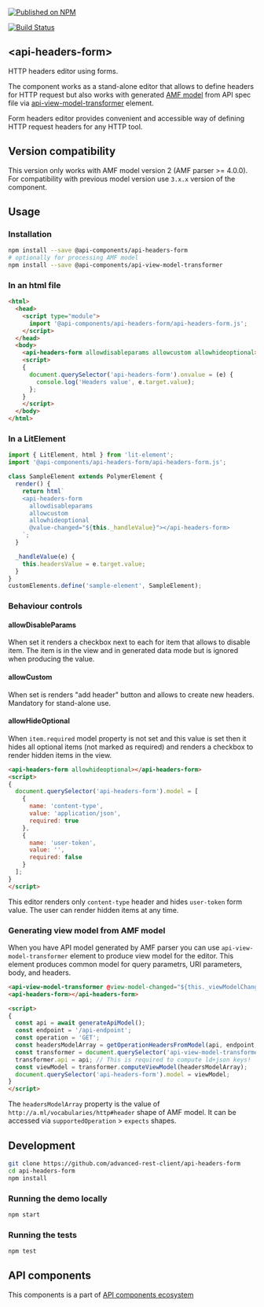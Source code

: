 [![Published on NPM](https://img.shields.io/npm/v/@api-components/api-headers-form.svg)](https://www.npmjs.com/package/@api-components/api-headers-form)

[![Build Status](https://travis-ci.org/advanced-rest-client/api-headers-form.svg?branch=stage)](https://travis-ci.org/advanced-rest-client/api-headers-form)

## &lt;api-headers-form&gt;

HTTP headers editor using forms.

The component works as a stand-alone editor that allows to define headers for HTTP request but also works with generated [AMF model](https://a.ml/) from API spec file via [api-view-model-transformer](https://github.com/advanced-rest-client/api-view-model-transformer) element.

Form headers editor provides convenient and accessible way of defining HTTP request headers for any HTTP tool.

## Version compatibility

This version only works with AMF model version 2 (AMF parser >= 4.0.0).
For compatibility with previous model version use `3.x.x` version of the component.

## Usage

### Installation

```sh
npm install --save @api-components/api-headers-form
# optionally for processing AMF model
npm install --save @api-components/api-view-model-transformer
```


### In an html file

```html
<html>
  <head>
    <script type="module">
      import '@api-components/api-headers-form/api-headers-form.js';
    </script>
  </head>
  <body>
    <api-headers-form allowdisableparams allowcustom allowhideoptional></api-headers-form>
    <script>
    {
      document.querySelector('api-headers-form').onvalue = (e) {
        console.log('Headers value', e.target.value);
      };
    }
    </script>
  </body>
</html>
```

### In a LitElement

```js
import { LitElement, html } from 'lit-element';
import '@api-components/api-headers-form/api-headers-form.js';

class SampleElement extends PolymerElement {
  render() {
    return html`
    <api-headers-form
      allowdisableparams
      allowcustom
      allowhideoptional
      @value-changed="${this._handleValue}"></api-headers-form>
    `;
  }

  _handleValue(e) {
    this.headersValue = e.target.value;
  }
}
customElements.define('sample-element', SampleElement);
```

### Behaviour controls

#### allowDisableParams

When set it renders a checkbox next to each for item that allows to disable item.
The item is in the view and in generated data mode but is ignored when producing the value.

#### allowCustom

When set is renders "add header" button and allows to create new headers.
Mandatory for stand-alone use.

#### allowHideOptional

When `item.required` model property is not set and this value is set then it hides all optional items (not marked as required)
and renders a checkbox to render hidden items in the view.

```html
<api-headers-form allowhideoptional></api-headers-form>
<script>
{
  document.querySelector('api-headers-form').model = [
    {
      name: 'content-type',
      value: 'application/json',
      required: true
    },
    {
      name: 'user-token',
      value: '',
      required: false
    }
  ];
}
</script>
```
This editor renders only `content-type` header and hides `user-token` form value.
The user can render hidden items at any time.

### Generating view model from AMF model

When you have API model generated by AMF parser you can use `api-view-model-transformer` element to produce view model for the editor.
This element produces common model for query parametrs, URI parameters, body, and headers.

```html
<api-view-model-transformer @view-model-changed="${this._viewModelChanged}"></api-view-model-transformer>
<api-headers-form></api-headers-form>

<script>
{
  const api = await generateApiModel();
  const endpoint = '/api-endpoint';
  const operation = 'GET';
  const headersModelArray = getOperationHeadersFromModel(api, endpoint, operation); // some abstract method
  const transformer = document.querySelector('api-view-model-transformer');
  transformer.api = api; // This is required to compute ld+json keys!
  const viewModel = transformer.computeViewModel(headersModelArray);
  document.querySelector('api-headers-form').model = viewModel;
}
</script>
```

The `headersModelArray` property is the value of `http://a.ml/vocabularies/http#header` shape of AMF model.
It can be accessed via `supportedOperation` > `expects` shapes.

## Development

```sh
git clone https://github.com/advanced-rest-client/api-headers-form
cd api-headers-form
npm install
```

### Running the demo locally

```sh
npm start
```

### Running the tests
```sh
npm test
```

## API components

This components is a part of [API components ecosystem](https://elements.advancedrestclient.com/)

